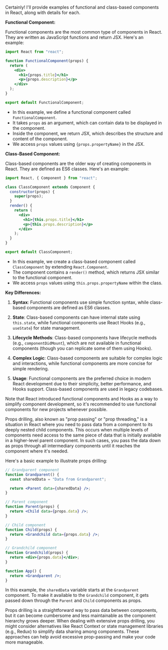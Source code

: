 Certainly! I'll provide examples of functional and class-based components in React, along with details for each.

**Functional Component:**

Functional components are the most common type of components in React. They are written as JavaScript functions and return JSX. Here's an example:

```jsx
import React from "react";

function FunctionalComponent(props) {
  return (
    <div>
      <h1>{props.title}</h1>
      <p>{props.description}</p>
    </div>
  );
}

export default FunctionalComponent;
```

- In this example, we define a functional component called `FunctionalComponent`.
- It takes `props` as an argument, which can contain data to be displayed in the component.
- Inside the component, we return JSX, which describes the structure and content of the component.
- We access `props` values using `{props.propertyName}` in the JSX.

**Class-Based Component:**

Class-based components are the older way of creating components in React. They are defined as ES6 classes. Here's an example:

```jsx
import React, { Component } from "react";

class ClassComponent extends Component {
  constructor(props) {
    super(props);
  }
  render() {
    return (
      <div>
        <h1>{this.props.title}</h1>
        <p>{this.props.description}</p>
      </div>
    );
  }
}

export default ClassComponent;
```

- In this example, we create a class-based component called `ClassComponent` by extending `React.Component`.
- The component contains a `render()` method, which returns JSX similar to the functional component.
- We access `props` values using `this.props.propertyName` within the class.

**Key Differences:**

1. **Syntax**: Functional components use simple function syntax, while class-based components are defined as ES6 classes.

2. **State**: Class-based components can have internal state using `this.state`, while functional components use React Hooks (e.g., `useState`) for state management.

3. **Lifecycle Methods**: Class-based components have lifecycle methods (e.g., `componentDidMount`), which are not available in functional components (though you can replicate some of them using Hooks).

4. **Complex Logic**: Class-based components are suitable for complex logic and interactions, while functional components are more concise for simple rendering.

5. **Usage**: Functional components are the preferred choice in modern React development due to their simplicity, better performance, and Hooks support. Class-based components are used in legacy codebases.

Note that React introduced functional components and Hooks as a way to simplify component development, so it's recommended to use functional components for new projects whenever possible.

Props drilling, also known as "prop passing" or "prop threading," is a situation in React where you need to pass data from a component to its deeply nested child components. This occurs when multiple levels of components need access to the same piece of data that is initially available in a higher-level parent component. In such cases, you pass the data down as props through all intermediary components until it reaches the component where it's needed.

Here's a basic example to illustrate props drilling:

```jsx
// Grandparent component
function Grandparent() {
  const sharedData = "Data from Grandparent";

  return <Parent data={sharedData} />;
}

// Parent component
function Parent(props) {
  return <Child data={props.data} />;
}

// Child component
function Child(props) {
  return <Grandchild data={props.data} />;
}

// Grandchild component
function Grandchild(props) {
  return <div>{props.data}</div>;
}

function App() {
  return <Grandparent />;
}
```

In this example, the `sharedData` variable starts at the `Grandparent` component. To make it available to the `Grandchild` component, it gets passed down through the `Parent` and `Child` components as props.

Props drilling is a straightforward way to pass data between components, but it can become cumbersome and less maintainable as the component hierarchy grows deeper. When dealing with extensive props drilling, you might consider alternatives like React Context or state management libraries (e.g., Redux) to simplify data sharing among components. These approaches can help avoid excessive prop-passing and make your code more manageable.
